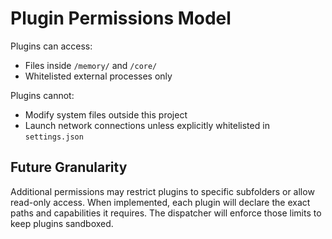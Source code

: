 # Plugin Permissions Model

Plugins can access:
- Files inside `/memory/` and `/core/`
- Whitelisted external processes only

Plugins cannot:
- Modify system files outside this project
- Launch network connections unless explicitly whitelisted in `settings.json`

## Future Granularity

Additional permissions may restrict plugins to specific subfolders or
allow read-only access. When implemented, each plugin will declare the
exact paths and capabilities it requires. The dispatcher will enforce
those limits to keep plugins sandboxed.
